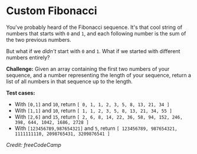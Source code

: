 # Custom Fibonacci
You've probably heard of the Fibonacci sequence. It's that cool string of numbers that starts with `0` and `1`, and each following number is the sum of the two previous numbers.

But what if we *didn't* start with `0` and `1`. What if we started with different numbers entirely?

**Challenge:** Given an array containing the first two numbers of your sequence, and a number representing the length of your sequence, return a list of all numbers in that sequence up to the length.

**Test cases:**
- With `[0,1]` and `10`, return `[ 0, 1, 1, 2, 3, 5, 8, 13, 21, 34 ]`
- With `[1,1]` and `10`, return `[ 1, 1, 2, 3, 5, 8, 13, 21, 34, 55 ]`
- With `[2,6]` and `15`, return `[ 2, 6, 8, 14, 22, 36, 58, 94, 152, 246, 398, 644, 1042, 1686, 2728 ]`
- With `[123456789,987654321]` and `5`, return `[ 123456789, 987654321, 1111111110, 2098765431, 3209876541 ]`

*Credit: freeCodeCamp*